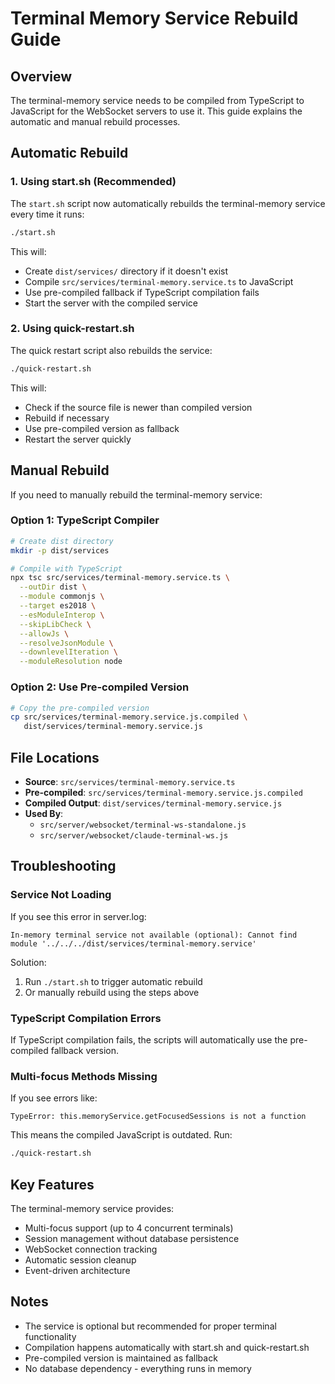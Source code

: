 # Terminal Memory Service Rebuild Guide

## Overview

The terminal-memory service needs to be compiled from TypeScript to JavaScript for the WebSocket servers to use it. This guide explains the automatic and manual rebuild processes.

## Automatic Rebuild

### 1. Using start.sh (Recommended)

The `start.sh` script now automatically rebuilds the terminal-memory service every time it runs:

```bash
./start.sh
```

This will:

- Create `dist/services/` directory if it doesn't exist
- Compile `src/services/terminal-memory.service.ts` to JavaScript
- Use pre-compiled fallback if TypeScript compilation fails
- Start the server with the compiled service

### 2. Using quick-restart.sh

The quick restart script also rebuilds the service:

```bash
./quick-restart.sh
```

This will:

- Check if the source file is newer than compiled version
- Rebuild if necessary
- Use pre-compiled version as fallback
- Restart the server quickly

## Manual Rebuild

If you need to manually rebuild the terminal-memory service:

### Option 1: TypeScript Compiler

```bash
# Create dist directory
mkdir -p dist/services

# Compile with TypeScript
npx tsc src/services/terminal-memory.service.ts \
  --outDir dist \
  --module commonjs \
  --target es2018 \
  --esModuleInterop \
  --skipLibCheck \
  --allowJs \
  --resolveJsonModule \
  --downlevelIteration \
  --moduleResolution node
```

### Option 2: Use Pre-compiled Version

```bash
# Copy the pre-compiled version
cp src/services/terminal-memory.service.js.compiled \
   dist/services/terminal-memory.service.js
```

## File Locations

- **Source**: `src/services/terminal-memory.service.ts`
- **Pre-compiled**: `src/services/terminal-memory.service.js.compiled`
- **Compiled Output**: `dist/services/terminal-memory.service.js`
- **Used By**:
  - `src/server/websocket/terminal-ws-standalone.js`
  - `src/server/websocket/claude-terminal-ws.js`

## Troubleshooting

### Service Not Loading

If you see this error in server.log:

```
In-memory terminal service not available (optional): Cannot find module '../../../dist/services/terminal-memory.service'
```

Solution:

1. Run `./start.sh` to trigger automatic rebuild
2. Or manually rebuild using the steps above

### TypeScript Compilation Errors

If TypeScript compilation fails, the scripts will automatically use the pre-compiled fallback version.

### Multi-focus Methods Missing

If you see errors like:

```
TypeError: this.memoryService.getFocusedSessions is not a function
```

This means the compiled JavaScript is outdated. Run:

```bash
./quick-restart.sh
```

## Key Features

The terminal-memory service provides:

- Multi-focus support (up to 4 concurrent terminals)
- Session management without database persistence
- WebSocket connection tracking
- Automatic session cleanup
- Event-driven architecture

## Notes

- The service is optional but recommended for proper terminal functionality
- Compilation happens automatically with start.sh and quick-restart.sh
- Pre-compiled version is maintained as fallback
- No database dependency - everything runs in memory
